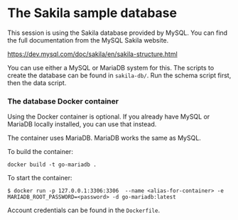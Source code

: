 # The Sakila sample database

This session is using the Sakila database provided by MySQL. You can find the full documentation from the MySQL Sakila website.

<https://dev.mysql.com/doc/sakila/en/sakila-structure.html>

You can use either a MySQL or MariaDB system for this. The scripts to create the database can be found in `sakila-db/`. Run the schema script first, then the data script.

### The database Docker container

Using the Docker container is optional. If you already have MySQL or MariaDB locally installed, you can use that instead.

The container uses MariaDB. MariaDB works the same as MySQL.

To build the container:

`docker build -t go-mariadb .`

To start the container:

`$ docker run -p 127.0.0.1:3306:3306  --name <alias-for-container> -e MARIADB_ROOT_PASSWORD=<password> -d go-mariadb:latest`

Account credentials can be found in the `Dockerfile`.
